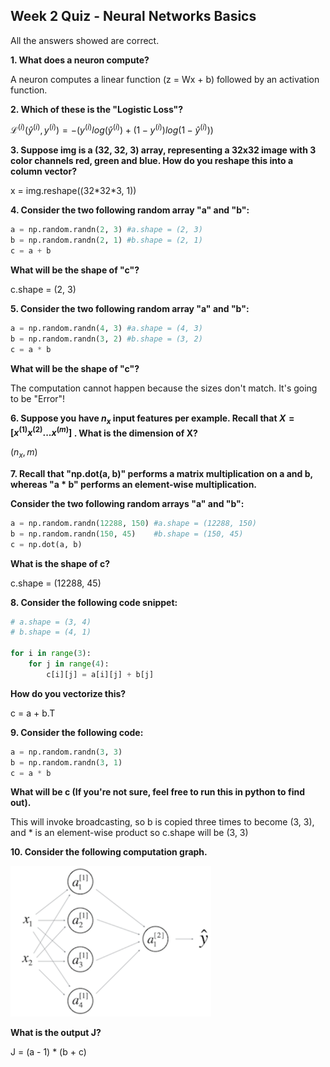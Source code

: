 ## Week 2 Quiz - Neural Networks Basics

All the answers showed are correct.

**1. What does a neuron compute?**

A neuron computes a linear function (z = Wx + b) followed by an activation function.

**2. Which of these is the "Logistic Loss"?**

$\mathcal{L}^{(i)} (\hat{y}^{(i)}, y^{(i)})= -(y^{(i)}log(\hat{y}^{(i)})+(1-y^{(i)})log(1-\hat{y}^{(i)}))$

**3. Suppose img is a (32, 32, 3) array, representing a 32x32 image with 3 color channels red, green and blue. How do you reshape this into a column vector?**

x = img.reshape((32\*32\*3, 1))

**4. Consider the two following random array "a" and "b":**

```python
a = np.random.randn(2, 3) #a.shape = (2, 3)
b = np.random.randn(2, 1) #b.shape = (2, 1)
c = a + b
```

**What will be the shape of "c"?**

c.shape = (2, 3)

**5. Consider the two following random array  "a" and "b":**

```python
a = np.random.randn(4, 3) #a.shape = (4, 3)
b = np.random.randn(3, 2) #b.shape = (3, 2)
c = a * b
```

**What will be the shape of "c"?**

The computation cannot happen because the sizes don't match. It's going to be "Error"!

**6. Suppose you have $n_x$ input features per example. Recall that  $X = [x^{(1)}x^{(2)}...x^{(m)}]$ . What is the dimension of X?**

$(n_x, m)$

**7. Recall that "np.dot(a, b)" performs a matrix multiplication on a and b, whereas "a * b" performs an element-wise multiplication.**

**Consider the two following random arrays "a" and "b":**

```python
a = np.random.randn(12288, 150) #a.shape = (12288, 150)
b = np.random.randn(150, 45)    #b.shape = (150, 45)
c = np.dot(a, b)
```

**What is the shape of c?**

c.shape = (12288, 45)

**8. Consider the following code snippet:**

```python
# a.shape = (3, 4)
# b.shape = (4, 1)

for i in range(3):
	for j in range(4):
		c[i][j] = a[i][j] + b[j]
```

**How do you vectorize this?**

c = a + b.T

**9. Consider the following code:**

```python
a = np.random.randn(3, 3)
b = np.random.randn(3, 1)
c = a * b
```

**What will be c (If you're not sure, feel free to run this in python to find out).**

This will invoke broadcasting, so b is copied three times to become (3, 3), and * is an element-wise product so c.shape will be (3, 3)

**10. Consider the following computation graph.**

![](https://github.com/Shmily3553/Coursera_Deep-Learning-Specialization/blob/master/Neural-Network-and-Deep-Learning/q3_1.png)

**What is the output J?**

J = (a - 1) * (b + c)